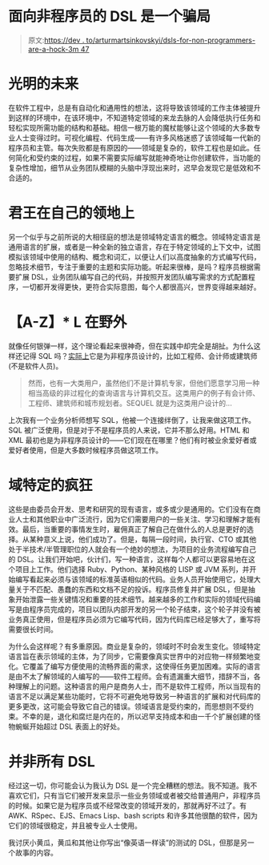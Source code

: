 # 面向非程序员的 DSL 是一个骗局

> 原文:[https://dev . to/arturmartsinkovskyi/dsls-for-non-programmers-are-a-hock-3m 47](https://dev.to/arturmartsinkovskyi/dsls-for-non-programmers-are-a-hoax-3m47)

# [](#the-bright-future)光明的未来

在软件工程中，总是有自动化和通用性的想法，这将导致该领域的工作主体被提升到这样的环境中，在该环境中，不知道特定领域的来龙去脉的人会降低执行任务和轻松实现所需功能的结构和基础。相信一根万能的魔杖能够让这个领域的大多数专业人士变得过时。可视化编程、代码生成——有许多风格迷惑了该领域每一代新的程序员和主管。每次失败都是有原因的——领域是复杂的，软件工程也是如此。任何简化和受约束的过程，如果不需要实际编写就能神奇地让你创建软件，当功能的复杂性增加，细节从业务团队模糊的头脑中浮现出来时，迟早会发现它是低效和不合适的。

# [](#kings-in-their-domain)君王在自己的领地上

另一个似乎与之前所说的大相径庭的想法是领域特定语言的概念。领域特定语言是通用语言的扩展，或者是一种全新的独立语言，存在于特定领域的上下文中，试图模拟该领域中使用的结构、概念和词汇，以便让人们以高度抽象的方式编写代码，忽略技术细节，专注于重要的主题和实际功能。听起来很棒，是吗？程序员根据需要扩展 DSL，业务团队编写自己的代码，并按照开发团队编写需求的方式配置程序，一切都开发得更快，更符合实际意图，每个人都很高兴，世界变得越来越好。

# 【A-Z】* L 在野外

就像任何银弹一样，这个理论看起来很神奇，但在实践中却完全是胡扯。为什么这样还记得 SQL 吗？[实际上](https://dl.acm.org/citation.cfm?doid=800296.811515)它是为非程序员设计的，比如工程师、会计师或建筑师(不是软件人员)。

> 然而，也有一大类用户，虽然他们不是计算机专家，但他们愿意学习用一种相当高级的非过程化的查询语言与计算机交互。这类用户的例子有会计师、工程师、建筑师和城市规划者。SEQUEL 就是为这类用户设计的...

上次我有一个业务分析师想写 SQL，他被一个连接绊倒了，让我来做这项工作。SQL 被广泛使用，但是对于不是程序员的人来说，它并不那么好用。HTML 和 XML 最初也是为非程序员设计的——它们现在在哪里？他们有时被业余爱好者或爱好者使用，但是大多数时候程序员做这项工作。

# [](#domain-specific-madness)域特定的疯狂

这些是由委员会开发、思考和研究的现有语言，或多或少是通用的。它们没有在商业人士和其他职业中广泛流行，因为它们需要用户的一些关注、学习和理解才能有效。最后，当重要的事情发生时，雇佣真正了解自己在做什么的人总是更好的选择。从某种意义上说，他们成功了。但是，每隔一段时间，执行官、CTO 或其他处于半技术/半管理职位的人就会有一个绝妙的想法，为项目的业务流程编写自己的 DSL。让我们开始吧，伙计们，写一种语言，这样每个人都可以更容易地在这个项目上工作。他们选择 Ruby、Python、某种风格的 LISP 或 JVM 系列，并开始编写看起来必须与该领域的标准英语相似的代码。业务人员开始使用它，处理大量关于不匹配、愚蠢的东西和文档不足的投诉。程序员修复并扩展 DSL，但是抽象开始泄露一些关键情况和重要的技术细节。越来越多的工作和实际的领域代码编写是由程序员完成的，项目以团队内部开发的另一个轮子结束，这个轮子并没有被业务真正使用，但是程序员必须为它编写代码，因为代码库已经足够大了，重写将需要很长时间。

为什么会这样呢？有多重原因。商业是复杂的，领域时不时会发生变化。领域特定语言旨在表示领域的主体，为了同步，它需要像真实世界中的对应物一样频繁地变化。它覆盖了编写方便使用的流畅界面的需求，这使得任务更加困难。实际的语言是由不太了解领域的人编写的——软件工程师。会有遗漏重大细节，措辞不当，各种理解上的问题。这种语言的用户是商务人士，而不是软件工程师，所以当现有的语言不足以满足某些功能时，它将不可避免地导致另一种语言的扩展和对代码库的更多更改，这可能会导致它自己的错误。领域语言是受约束的，而思想则不受约束。不幸的是，退化和腐烂是内在的，所以迟早支持成本和由一千个扩展创建的怪物蜿蜒开始超过 DSL 表面上的好处。

# [](#not-all-dsls)并非所有 DSL

经过这一切，你可能会认为我认为 DSL 是一个完全糟糕的想法。我不知道。我不喜欢它们，只有当它们被开发来显示一些业务领域或者被交给普通用户，非程序员的时候。如果它是为程序员或不经常改变的领域开发的，那就再好不过了。有 AWK、RSpec、EJS、Emacs Lisp、bash scripts 和许多其他很酷的软件，因为它们的领域很稳定，并且被专业人士使用。

我讨厌小黄瓜，黄瓜和其他让你写出“像英语一样读”的测试的 DSL，但那是另一个故事的内容。
